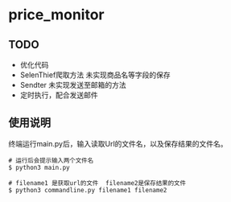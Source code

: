 # price_monitor


## TODO
- 优化代码
- SelenThief爬取方法 未实现商品名等字段的保存
- Sendter 未实现发送至邮箱的方法
- 定时执行，配合发送邮件

## 使用说明
终端运行main.py后，输入读取Url的文件名，以及保存结果的文件名。

```
# 运行后会提示输入两个文件名
$ python3 main.py 

# filename1 是获取url的文件  filename2是保存结果的文件
$ python3 commandline.py filename1 filename2
```

